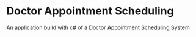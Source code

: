 # Doctor Appointment Scheduling
An application build with c# of a Doctor Appointment Scheduling System
